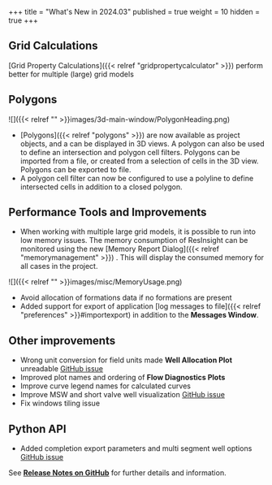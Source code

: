 +++
title = "What's New in 2024.03"
published = true
weight = 10
hidden = true
+++

## Grid Calculations

[Grid Property Calculations]({{< relref "gridpropertycalculator" >}}) perform better for multiple (large) grid models
 
## Polygons
![]({{< relref "" >}}images/3d-main-window/PolygonHeading.png)

- [Polygons]({{< relref "polygons" >}}) are now available as project objects, and a can be displayed in 3D views. A polygon can also be used to define an intersection and polygon cell filters. Polygons can be imported from a file, or created from a selection of cells in the 3D view. Polygons can be exported to file.
- A polygon cell filter can now be configured to use a polyline to define intersected cells in addition to a closed polygon.

## Performance Tools and Improvements
- When working with multiple large grid models, it is possible to run into low memory issues. The memory consumption of ResInsight can be monitored using the new [Memory Report Dialog]({{< relref "memorymanagement" >}}) . This will display the consumed memory for all cases in the project.

![]({{< relref "" >}}images/misc/MemoryUsage.png)

- Avoid allocation of formations data if no formations are present
- Added support for export of application [log messages to file]({{< relref "preferences" >}}#importexport) in addition to the **Messages Window**. 


## Other improvements
- Wrong unit conversion for field units made **Well Allocation Plot** unreadable [GitHub issue](https://github.com/OPM/ResInsight/issues/11231)
- Improved plot names and ordering of **Flow Diagnostics Plots**
- Improve curve legend names for calculated curves
- Improve MSW and short valve well visualization [GitHub issue](https://github.com/OPM/ResInsight/issues/11109)
- Fix windows tiling issue

## Python API
- Added completion export parameters and multi segment well options [GitHub issue](https://github.com/OPM/ResInsight/issues/10781)



See [**Release Notes on GitHub**](https://github.com/OPM/ResInsight/releases/) for further details and information.